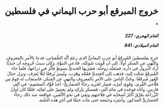 <h1 dir="rtl">خروج المبرقع أبو حرب اليماني في فلسطين .</h1>

<h5 dir="rtl">العام الهجري:  227

العام الميلادي: 841

</h5>

<p dir="rtl">خرج بفلسطينَ المُبرقَعُ أبو حربٍ اليمانيُّ الذي زعَمَ أنَّه السُّفياني، فدعا بالأمرِ بالمعروفِ والنَّهيِ عن المنكرِ أولًا، إلى أن قَوِيَت شَوكتُه، فادعى النبوَّةَ. وكان سببُ خُروجِه أن جنديًّا أراد النزولَ في داره، فمنَعَتْه زوجتُه، فضَرَبها الجنديُّ بسوطٍ فأثَّرَ في ذراعها، فلما جاء المُبرقَعُ شكَت إليه، فذهب إلى الجنديِّ فقَتَله وهَرَب، ولَبِسَ بُرقعًا لئلَّا يُعرَف، ونزل جبالَ الغَور مُبرقَعًا، وحَثَّ الناسَ على الأمرِ بالمعروف والنهيِ عن المنكر، فاستجاب له قومٌ مِن فلَّاحي القُرى، وقَوِيَ أمرُه، فسار لحَربِه رجاءُ الحضاريُّ- أحدُ قُوَّاد المعتَصِم- في ألفِ فارسٍ، وأتاه فوجَده في مائةِ ألفٍ، فعسكر بإزائِه ولم يجسِرْ على لقائِه. فلمَّا كان أوانُ الزِّراعةِ تفَرَّقَ أكثَرُ أصحابِه في فلاحتِهم وبَقِيَ في نحو الألفينِ، فواقعه عند ذلك رجاءُ الحضاريُّ المذكور، وأسَرَه وحبَسَه حتى مات خنقًا في آخِرِ هذه السَّنةِ.</p></br>

